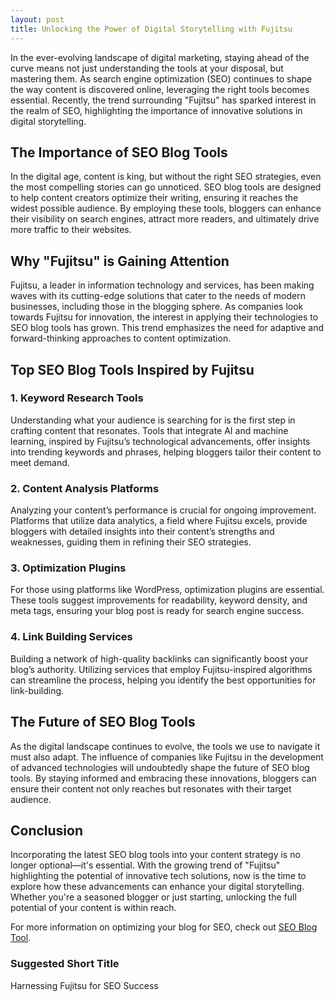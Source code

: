 ```yaml
---
layout: post
title: Unlocking the Power of Digital Storytelling with Fujitsu
---
```



In the ever-evolving landscape of digital marketing, staying ahead of the curve means not just understanding the tools at your disposal, but mastering them. As search engine optimization (SEO) continues to shape the way content is discovered online, leveraging the right tools becomes essential. Recently, the trend surrounding "Fujitsu" has sparked interest in the realm of SEO, highlighting the importance of innovative solutions in digital storytelling.

## The Importance of SEO Blog Tools

In the digital age, content is king, but without the right SEO strategies, even the most compelling stories can go unnoticed. SEO blog tools are designed to help content creators optimize their writing, ensuring it reaches the widest possible audience. By employing these tools, bloggers can enhance their visibility on search engines, attract more readers, and ultimately drive more traffic to their websites.

## Why "Fujitsu" is Gaining Attention

Fujitsu, a leader in information technology and services, has been making waves with its cutting-edge solutions that cater to the needs of modern businesses, including those in the blogging sphere. As companies look towards Fujitsu for innovation, the interest in applying their technologies to SEO blog tools has grown. This trend emphasizes the need for adaptive and forward-thinking approaches to content optimization.

## Top SEO Blog Tools Inspired by Fujitsu

### 1. **Keyword Research Tools**

Understanding what your audience is searching for is the first step in crafting content that resonates. Tools that integrate AI and machine learning, inspired by Fujitsu’s technological advancements, offer insights into trending keywords and phrases, helping bloggers tailor their content to meet demand.

### 2. **Content Analysis Platforms**

Analyzing your content’s performance is crucial for ongoing improvement. Platforms that utilize data analytics, a field where Fujitsu excels, provide bloggers with detailed insights into their content’s strengths and weaknesses, guiding them in refining their SEO strategies.

### 3. **Optimization Plugins**

For those using platforms like WordPress, optimization plugins are essential. These tools suggest improvements for readability, keyword density, and meta tags, ensuring your blog post is ready for search engine success.

### 4. **Link Building Services**

Building a network of high-quality backlinks can significantly boost your blog’s authority. Utilizing services that employ Fujitsu-inspired algorithms can streamline the process, helping you identify the best opportunities for link-building.

## The Future of SEO Blog Tools

As the digital landscape continues to evolve, the tools we use to navigate it must also adapt. The influence of companies like Fujitsu in the development of advanced technologies will undoubtedly shape the future of SEO blog tools. By staying informed and embracing these innovations, bloggers can ensure their content not only reaches but resonates with their target audience.

## Conclusion

Incorporating the latest SEO blog tools into your content strategy is no longer optional—it's essential. With the growing trend of "Fujitsu" highlighting the potential of innovative tech solutions, now is the time to explore how these advancements can enhance your digital storytelling. Whether you're a seasoned blogger or just starting, unlocking the full potential of your content is within reach.

For more information on optimizing your blog for SEO, check out [SEO Blog Tool](https://seoblogtool.com/).

### Suggested Short Title

Harnessing Fujitsu for SEO Success